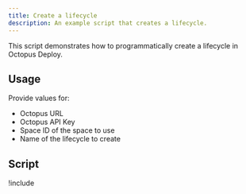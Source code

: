 ```yaml
---
title: Create a lifecycle
description: An example script that creates a lifecycle.
---
```


This script demonstrates how to programmatically create a lifecycle in Octopus Deploy.

## Usage

Provide values for:

- Octopus URL
- Octopus API Key
- Space ID of the space to use
- Name of the lifecycle to create

## Script

!include <create-channel-scripts>